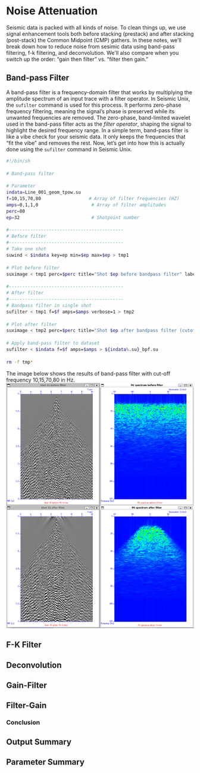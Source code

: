 # Noise Attenuation
Seismic data is packed with all kinds of noise. To clean things up, we use signal enhancement tools both before stacking (prestack) and after stacking (post-stack) the Common Midpoint (CMP) gathers. In these notes, we'll break down how to reduce noise from sesimic data using band-pass filtering, f-k filtering, and deconvolution. We'll also compare when you switch up the order: “gain then filter” vs. “filter then gain.”

## Band-pass Filter
A band-pass filter is a frequency-domain filter that works by multiplying the amplitude spectrum of an input trace with a filter operator. In Seismic Unix, the `sufilter` command is used for this process. It performs zero-phase frequency filtering, meaning the signal’s phase is preserved while its unwanted frequencies are removed. The zero-phase, band-limited wavelet used in the band-pass filter acts as the *filter operator*, shaping the signal to highlight the desired frequency range. In a simple term, band-pass filter is like a vibe check for your seismic data. It only keeps the frequencies that “fit the vibe” and removes the rest. Now, let’s get into how this is actually done using the `sufilter` command in Seismic Unix.

```bash
#!/bin/sh

# Band-pass filter

# Parameter
indata=Line_001_geom_tpow.su
f=10,15,70,80                  # Array of filter frequencies (HZ)
amps=0,1,1,0                    # Array of filter amplitudes
perc=80                         
ep=32                           # Shotpoint number

#-------------------------------------------
# Before filter
#-------------------------------------------
# Take one shot
suwind < $indata key=ep min=$ep max=$ep > tmp1

# Plot before filter
suximage < tmp1 perc=$perc title="Shot $ep before bandpass filter" label1="TWT [s]" label2="Trace" windowtitle="Shot $ep before bandpass filter" &

#-------------------------------------------
# After filter
#-------------------------------------------
# Bandpass filter in single shot
sufilter < tmp1 f=$f amps=$amps verbose=1 > tmp2

# Plot after filter
suximage < tmp2 perc=$perc title="Shot $ep after bandpass filter (cutoff = $f)" label1="TWT [s]" label2="Trace" windowtitle="Shot $ep after bandpass filter" &

# Apply band-pass filter to dataset
sufilter < $indata f=$f amps=$amps > ${indata%.su}_bpf.su

rm -f tmp*
```

The image below shows the results of band-pass filter with cut-off frequency 10,15,70,80 in Hz.
![band-pass_filter](../img/img_6.png) 


## F-K Filter


## Deconvolution


## Gain-Filter

## Filter-Gain

### Conclusion

## Output Summary

## Parameter Summary
